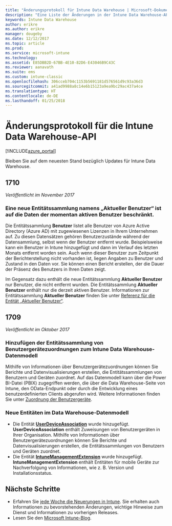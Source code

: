 ```yaml
---
title: "Änderungsprotokoll für Intune Data Warehouse | Microsoft-Dokumentation"
description: "Eine Liste der Änderungen in der Intune Data Warehouse-API."
keywords: Intune Data Warehouse
author: erikre
ms.author: erikre
manager: dougeby
ms.date: 12/12/2017
ms.topic: article
ms.prod: 
ms.service: microsoft-intune
ms.technology: 
ms.assetid: E85DBB2D-67BB-4E10-82D6-E43046B9C43C
ms.reviewer: aanavath
ms.suite: ems
ms.custom: intune-classic
ms.openlocfilehash: 306cceb704c1153b5691181d576561d9c93a36d3
ms.sourcegitcommit: a41ad9988a8c14e6b15123a9ea9bc29ac437a4ce
ms.translationtype: HT
ms.contentlocale: de-DE
ms.lasthandoff: 01/25/2018
---
```

# <a name="change-log-for-the-intune-data-warehouse-api"></a>Änderungsprotokoll für die Intune Data Warehouse-API

[!INCLUDE[azure_portal](./includes/azure_portal.md)]

Bleiben Sie auf dem neuesten Stand bezüglich Updates für Intune Data Warehouse.

## <a name="1710"></a>1710
_Veröffentlicht im November 2017_

### <a name="a-new-entity-collection-named-current-user-is-limited-to-currently-active-user-data----1544273---"></a>Eine neue Entitätssammlung namens „Aktueller Benutzer“ ist auf die Daten der momentan aktiven Benutzer beschränkt.<!-- 1544273 -->

Die Entitätssammlung **Benutzer** listet alle Benutzer von Azure Active Directory (Azure AD) mit zugewiesenen Lizenzen in Ihrem Unternehmen auf. Zu diesen Datensätzen gehören Benutzerzustände während der Datensammlung, selbst wenn der Benutzer entfernt wurde. Beispielsweise kann ein Benutzer in Intune hinzugefügt und dann im Verlauf des letzten Monats entfernt worden sein. Auch wenn dieser Benutzer zum Zeitpunkt der Berichterstellung nicht vorhanden ist, liegen Angaben zu Benutzer und Zustand in den Daten vor. Sie können einen Bericht erstellen, der die Dauer der Präsenz des Benutzers in Ihren Daten zeigt.

Im Gegensatz dazu enthält die neue Entitätssammlung **Aktueller Benutzer** nur Benutzer, die nicht entfernt wurden. Die Entitätssammlung **Aktueller Benutzer** enthält nur die derzeit aktiven Benutzer. Informationen zur Entitätssammlung **Aktueller Benutzer** finden Sie unter [Referenz für die Entität „Aktueller Benutzer“](reports-ref-current-user.md).

## <a name="1709"></a>1709
_Veröffentlicht im Oktober 2017_

### <a name="user-device-association-entity-collection-added-to-intune-data-warehouse-data-model----1187917---"></a>Hinzufügen der Entitätssammlung von Benutzergerätezuordnungen zum Intune Data Warehouse-Datenmodell <!-- 1187917 -->

Mithilfe von Informationen über Benutzergerätezuordnungen können Sie Berichte und Datenvisualisierungen erstellen, die Entitätssammlungen von Benutzern und Geräten zuordnet. Auf das Datenmodell kann über die Power BI-Datei (PBIX) zugegriffen werden, die über die Data Warehouse-Seite von Intune, den OData-Endpunkt oder durch die Entwicklung eines benutzerdefinierten Clients abgerufen wird. Weitere Informationen finden Sie unter [Zuordnung der Benutzergeräte](reports-ref-user-device.md).

### <a name="new-entities-in-the-in-data-warehouse-data-model----1479526--------"></a>Neue Entitäten im Data Warehouse-Datenmodell<!-- 1479526 --><!-- -->

 - Die Entität [**UserDeviceAssociation**](reports-ref-user-device.md) wurde hinzugefügt. **UserDeviceAssociation** enthält Zuweisungen von Benutzergeräten in Ihrer Organisation. Mithilfe von Informationen über Benutzergerätezuordnungen können Sie Berichte und Datenvisualisierungen erstellen, die Entitätssammlungen von Benutzern und Geräten zuordnet.  
 - Die Entität [ **IntuneManagementExtension**](reports-ref-intunemanagementextension.md) wurde hinzugefügt. **IntuneManagementExtension** enthält Entitäten für mobile Geräte zur Nachverfolgung von Informationen, wie z. B. Version und Installationsstatus.

## <a name="next-steps"></a>Nächste Schritte
 - Erfahren Sie [jede Woche die Neuerungen in Intune](whats-new.md). Sie erhalten auch Informationen zu bevorstehenden Änderungen, wichtige Hinweise zum Dienst und Informationen zu vorherigen Releases.
 - Lesen Sie den [Microsoft Intune-Blog](http://go.microsoft.com/fwlink/?LinkID=273882).
